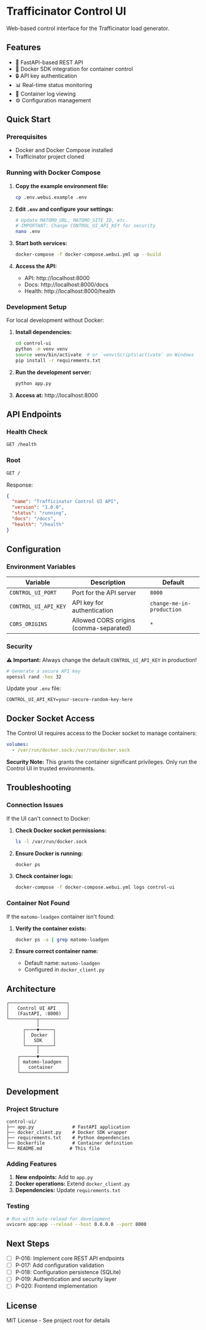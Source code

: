 # Trafficinator Control UI

Web-based control interface for the Trafficinator load generator.

## Features

- 🚀 FastAPI-based REST API
- 🐳 Docker SDK integration for container control
- 🔒 API key authentication
- 📊 Real-time status monitoring
- 📝 Container log viewing
- ⚙️ Configuration management

## Quick Start

### Prerequisites

- Docker and Docker Compose installed
- Trafficinator project cloned

### Running with Docker Compose

1. **Copy the example environment file:**
   ```bash
   cp .env.webui.example .env
   ```

2. **Edit `.env` and configure your settings:**
   ```bash
   # Update MATOMO_URL, MATOMO_SITE_ID, etc.
   # IMPORTANT: Change CONTROL_UI_API_KEY for security
   nano .env
   ```

3. **Start both services:**
   ```bash
   docker-compose -f docker-compose.webui.yml up --build
   ```

4. **Access the API:**
   - API: http://localhost:8000
   - Docs: http://localhost:8000/docs
   - Health: http://localhost:8000/health

### Development Setup

For local development without Docker:

1. **Install dependencies:**
   ```bash
   cd control-ui
   python -m venv venv
   source venv/bin/activate  # or `venv\Scripts\activate` on Windows
   pip install -r requirements.txt
   ```

2. **Run the development server:**
   ```bash
   python app.py
   ```

3. **Access at:** http://localhost:8000

## API Endpoints

### Health Check
```bash
GET /health
```

### Root
```bash
GET /
```

Response:
```json
{
  "name": "Trafficinator Control UI API",
  "version": "1.0.0",
  "status": "running",
  "docs": "/docs",
  "health": "/health"
}
```

## Configuration

### Environment Variables

| Variable | Description | Default |
|----------|-------------|---------|
| `CONTROL_UI_PORT` | Port for the API server | `8000` |
| `CONTROL_UI_API_KEY` | API key for authentication | `change-me-in-production` |
| `CORS_ORIGINS` | Allowed CORS origins (comma-separated) | `*` |

### Security

**⚠️ Important:** Always change the default `CONTROL_UI_API_KEY` in production!

```bash
# Generate a secure API key
openssl rand -hex 32
```

Update your `.env` file:
```
CONTROL_UI_API_KEY=your-secure-random-key-here
```

## Docker Socket Access

The Control UI requires access to the Docker socket to manage containers:

```yaml
volumes:
  - /var/run/docker.sock:/var/run/docker.sock
```

**Security Note:** This grants the container significant privileges. Only run the Control UI in trusted environments.

## Troubleshooting

### Connection Issues

If the UI can't connect to Docker:

1. **Check Docker socket permissions:**
   ```bash
   ls -l /var/run/docker.sock
   ```

2. **Ensure Docker is running:**
   ```bash
   docker ps
   ```

3. **Check container logs:**
   ```bash
   docker-compose -f docker-compose.webui.yml logs control-ui
   ```

### Container Not Found

If the `matomo-loadgen` container isn't found:

1. **Verify the container exists:**
   ```bash
   docker ps -a | grep matomo-loadgen
   ```

2. **Ensure correct container name:**
   - Default name: `matomo-loadgen`
   - Configured in `docker_client.py`

## Architecture

```
┌─────────────────────┐
│   Control UI API    │
│   (FastAPI, :8000)  │
└──────────┬──────────┘
           │
      ┌────▼─────┐
      │  Docker  │
      │   SDK    │
      └────┬─────┘
           │
    ┌──────▼──────────┐
    │ matomo-loadgen  │
    │   container     │
    └─────────────────┘
```

## Development

### Project Structure

```
control-ui/
├── app.py              # FastAPI application
├── docker_client.py    # Docker SDK wrapper
├── requirements.txt    # Python dependencies
├── Dockerfile          # Container definition
└── README.md          # This file
```

### Adding Features

1. **New endpoints:** Add to `app.py`
2. **Docker operations:** Extend `docker_client.py`
3. **Dependencies:** Update `requirements.txt`

### Testing

```bash
# Run with auto-reload for development
uvicorn app:app --reload --host 0.0.0.0 --port 8000
```

## Next Steps

- [ ] P-016: Implement core REST API endpoints
- [ ] P-017: Add configuration validation
- [ ] P-018: Configuration persistence (SQLite)
- [ ] P-019: Authentication and security layer
- [ ] P-020: Frontend implementation

## License

MIT License - See project root for details

